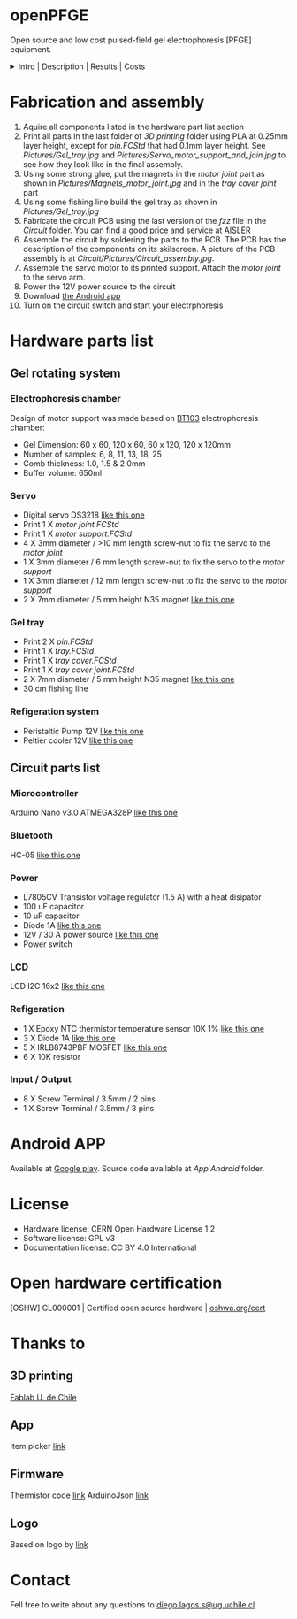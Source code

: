 # openPFGE

Open source and low cost pulsed-field gel electrophoresis [PFGE] equipment.
<details>
  <summary>Intro | Description | Results | Costs</summary>

## Intro
Biochemistry - including biotechnology, molecular biology, protein engineering, among others - is an area were high sophisticated equipment is required. In general, just a few equipment have an open source version - i.e. PCR - and, because of low offerer number, costs of these equipment tent to be overpriced, limiting it access to many research centers or labs.

## Description
Pulsed-field gel electrophoresis [PFGE] is a technique that allows the separation of very large DNA molecules - up to ~10 Mbp, in contrast of up to ~50 Kbp of normal electrophoresis - by a periodic change in the direction of the electric field, widely used in many biochemistry labs. This work considers the design and construction of a open source and low cost PFGE, implementing a Rotating Gel Electrophoresis (RGE). The design considers the use of a standard commercially available electrophoresis chamber and the construction of an agarose gel rotation system using 3D printed parts, a servo motor and simple electronics.

In order to keep the design simple and low cost as possible, a gel rotation system inside a standard large electrophoresis chamber was designed to achieve the electric field direction change of the PFGE. The gel rotation system considers simple 3D printed parts composed of: a tray, that supports the gel; a tray cover, that fixes the gel position; a stem, that goes from the tray cover through the electrophoresis chamber cover and joins the servo motor; and, a joint, of the stem to the servo motor that allows easy release of the tray. It also considers a 180 degrees, 5 [V], high speed and accuracy digital servo motor that allows the PFGE to move at any angle.

The buffer cooling system is composed of a small 12V pump that circulates the buffer through a peltier cooler elements based refrigeration system. A NTC epoxy thermistor temperature sensor provides the capacity to retrieve the current buffer temperature in order to feedback the cooling system.

The circuit is driven by an Arduino Nano microprocessor. It holds a serial OLED module to display the parameters of the electrophoresis run independent from the smartphone. Fans and the pump are controlled by digital outputs through high current MOSFETs. It considers a Bluetooth module to provide communication to a smartphone for system control.

## Results & costs
The equipment is capable of the separation of DNA molecules up to ~2 Mbp [See *Fig 1*] with the same protocols as commercial equipment. A 10 Mpb marker is about to be tested. It costs USD ~$500, about 1/50 of the price of commercial equipment, considering the chamber and the power source. All coding, electronics, 3D parts and documentation is public available on GitLab.
![Two commercial markers separated by openPFGE in contrast to references](Pictures/openPFGE_markers.jpg)
**Fig. 1 |** Two commercial markers separated by openPFGE in contrast to references<br/><br/>
</details>

# Fabrication and assembly

1. Aquire all components listed in the hardware part list section
2. Print all parts in the last folder of *3D printing* folder using PLA at 0.25mm layer height, except for *pin.FCStd* that had 0.1mm layer height. See *Pictures/Gel_tray.jpg* and *Pictures/Servo_motor_support_and_join.jpg* to see how they look like in the final assembly.
3. Using some strong glue, put the magnets in the *motor joint* part as shown in *Pictures/Magnets_motor_joint.jpg* and in the *tray cover joint* part
4. Using some fishing line build the gel tray as shown in *Pictures/Gel_tray.jpg*
5. Fabricate the circuit PCB using the last version of the *fzz* file in the *Circuit* folder. You can find a good price and service at [AISLER](https://aisler.net/)
6. Assemble the circuit by soldering the parts to the PCB. The PCB has the description of the components on its skilscreen. A picture of the PCB assembly is at *Circuit/Pictures/Circuit_assembly.jpg*.
7. Assemble the servo motor to its printed support. Attach the *motor joint* to the servo arm.
8. Power the 12V power source to the circuit
9. Download [the Android app](https://play.google.com/store/apps/details?id=cl.paralelos.openpfge)
10. Turn on the circuit switch and start your electrphoresis

# Hardware parts list
## Gel rotating system
### Electrophoresis chamber
Design of motor support was made based on [BT103](https://www.btlabsystems.com/Agarose_Electrophoresis_BT103) electrophoresis chamber:

- Gel Dimension: 60 x 60, 120 x 60, 60 x 120, 120 x 120mm
- Number of samples: 6, 8, 11, 13, 18, 25
- Comb thickness: 1.0, 1.5 & 2.0mm
- Buffer volume: 650ml

### Servo
- Digital servo DS3218 [like this one](https://aliexpress.com/item/1943129663.html)
- Print 1 X *motor joint.FCStd*
- Print 1 X *motor support.FCStd*
- 4 X 3mm diameter / >10 mm length screw-nut to fix the servo to the *motor joint*
- 1 X 3mm diameter / 6 mm length screw-nut to fix the servo to the *motor support*
- 1 X 3mm diameter / 12 mm length screw-nut to fix the servo to the *motor support*
- 2 X 7mm diameter / 5 mm height N35 magnet [like this one](https://aliexpress.com/item/32277590868.html)

### Gel tray
- Print 2 X *pin.FCStd*
- Print 1 X *tray.FCStd*
- Print 1 X *tray cover.FCStd*
- Print 1 X *tray cover joint.FCStd*
- 2 X 7mm diameter / 5 mm height N35 magnet [like this one](https://aliexpress.com/item/32277590868.html)
- 30 cm fishing line

### Refigeration system
- Peristaltic Pump 12V [like this one](https://aliexpress.com/item/32882495060.html)
- Peltier cooler 12V [like this one](https://aliexpress.com/item/33028954404.html)

## Circuit parts list

### Microcontroller
Arduino Nano v3.0 ATMEGA328P [like this one](https://aliexpress.com/item/32824272738.html)

### Bluetooth
HC-05  [like this one](https://aliexpress.com/item/32953559442.html)

### Power
- L7805CV Transistor voltage regulator (1.5 A) with a heat disipator
- 100 uF capacitor
- 10 uF capacitor
- Diode 1A [like this one](https://components101.com/1n4007-diode)
- 12V / 30 A power source [like this one](https://aliexpress.com/item/32917708245.html)
- Power switch

### LCD
LCD I2C 16x2 [like this one](https://aliexpress.com/item/32786773241.html)

### Refigeration
- 1 X Epoxy NTC thermistor temperature sensor 10K 1% [like this one](https://aliexpress.com/item/32654331022.html)
- 3 X Diode 1A [like this one](https://components101.com/1n4007-diode)
- 5 X IRLB8743PBF MOSFET [like this one](https://www.infineon.com/dgdl/irlb8743pbf.pdf?fileId=5546d462533600a4015356605d6b2593)
- 6 X 10K resistor

### Input / Output
- 8 X Screw Terminal / 3.5mm / 2 pins
- 1 X Screw Terminal / 3.5mm / 3 pins

# Android APP
Available at [Google play](https://play.google.com/store/apps/details?id=cl.paralelos.openpfge).
Source code available at *App Android* folder.

# License

- Hardware license: CERN Open Hardware License 1.2
- Software license: GPL v3
- Documentation license: CC BY 4.0 International

# Open hardware certification

[OSHW] CL000001 | Certified open source hardware | [oshwa.org/cert](oshwa.org/cert)

# Thanks to
## 3D printing
[Fablab U. de Chile](http://fablab.uchile.cl/)
## App
Item picker [link](https://gist.github.com/kristopherjohnson/660656bb9e18e23146c0)
## Firmware
Thermistor code [link](https://learn.adafruit.com/thermistor/using-a-thermistor)
ArduinoJson [link](https://arduinojson.org/)
## Logo
Based on logo by [link](https://www.instagram.com/rubenferlodotcom/)

# Contact
Fell free to write about any questions to [diego.lagos.s@ug.uchile.cl](mailto:diego.lagos.s@ug.uchile.cl)